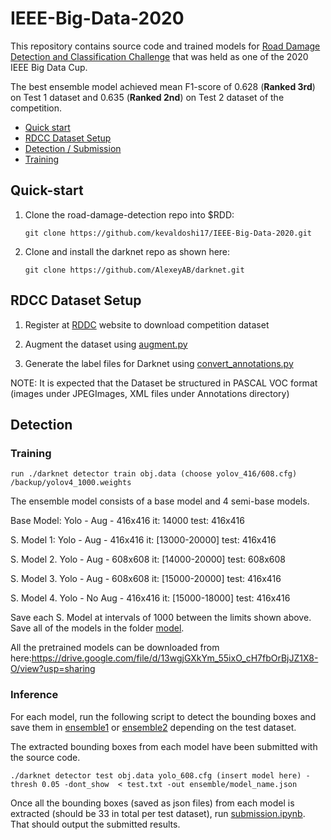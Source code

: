 # IEEE-Big-Data-2020
This repository contains source code and trained models for [Road Damage Detection and Classification Challenge](https://rdd2020.sekilab.global/) that was held as one of the 2020 IEEE Big Data Cup.

The best ensemble model achieved mean F1-score of 0.628 (**Ranked 3rd**) on Test 1 dataset and 0.635 (**Ranked 2nd**) on Test 2 dataset of the competition.

- [Quick start](#quick-start)
- [RDCC Dataset Setup](#RDCC-Dataset-Setup)
- [Detection / Submission](#Detection)
- [Training](#Training)

## Quick-start
1. Clone the road-damage-detection repo into $RDD: 

    ```Shell
    git clone https://github.com/kevaldoshi17/IEEE-Big-Data-2020.git
    ```

2. Clone and install the darknet repo as shown here:

    ```Shell
    git clone https://github.com/AlexeyAB/darknet.git
    ```

## RDCC Dataset Setup

1. Register at [RDDC](https://rdd2020.sekilab.global/) website to download competition dataset

2. Augment the dataset using [augment.py](https://github.com/kevaldoshi17/IEEE-Big-Data-2020/blob/master/augment.py)

3. Generate the label files for Darknet using [convert_annotations.py](https://github.com/kevaldoshi17/IEEE-Big-Data-2020/blob/master/convert_annotations.py)

NOTE: It is expected that the Dataset be structured in PASCAL VOC format (images under JPEGImages, XML files under Annotations directory)

## Detection

### Training 

```Shell
run ./darknet detector train obj.data (choose yolov_416/608.cfg) /backup/yolov4_1000.weights
```

The ensemble model consists of a base model and 4 semi-base models. 

Base Model: Yolo - Aug - 416x416 it: 14000 test: 416x416

S. Model 1: Yolo - Aug - 416x416 it: [13000-20000] test: 416x416

S. Model 2. Yolo - Aug - 608x608 it: [14000-20000] test: 608x608

S. Model 3. Yolo - Aug - 608x608 it: [15000-20000] test: 416x416

S. Model 4. Yolo - No Aug - 416x416 it: [15000-18000] test: 416x416

Save each S. Model at intervals of 1000 between the limits shown above. Save all of the models in the folder [model](https://github.com/kevaldoshi17/IEEE-Big-Data-2020/tree/master/models).

All the pretrained models can be downloaded from here:https://drive.google.com/file/d/13wgjGXkYm_55ixO_cH7fbOrBjJZ1X8-O/view?usp=sharing


### Inference

For each model, run the following script to detect the bounding boxes and save them in [ensemble1](https://github.com/kevaldoshi17/IEEE-Big-Data-2020/tree/master/ensemble1) or [ensemble2](https://github.com/kevaldoshi17/IEEE-Big-Data-2020/tree/master/ensemble2) depending on the test dataset. 

The extracted bounding boxes from each model have been submitted with the source code.

```Shell
./darknet detector test obj.data yolo_608.cfg (insert model here) -thresh 0.05 -dont_show  < test.txt -out ensemble/model_name.json
```

Once all the bounding boxes (saved as json files) from each model is extracted (should be 33 in total per test dataset), run [submission.ipynb](https://github.com/kevaldoshi17/IEEE-Big-Data-2020/blob/master/Submission.ipynb). That should output the submitted results.

